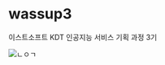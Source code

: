 # wassup3
이스트소프트 KDT 인공지능 서비스 기획 과정 3기


![ㄴㅇㄱ](https://image.kmib.co.kr/online_image/2022/0105/2022010515072561666_1641362845_0016639633.jpg)


